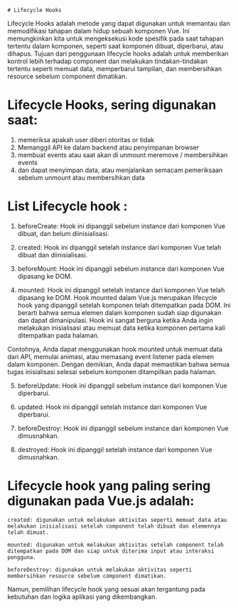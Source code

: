     # Lifecycle Hooks
Lifecycle Hooks adalah metode yang dapat digunakan untuk memantau dan memodifikasi tahapan dalam hidup sebuah komponen Vue. Ini memungkinkan kita untuk mengeksekusi kode spesifik pada saat tahapan tertentu dalam komponen, seperti saat komponen dibuat, diperbarui, atau dihapus. 
Tujuan dari penggunaan lifecycle hooks adalah untuk memberikan kontrol lebih terhadap component dan melakukan tindakan-tindakan tertentu seperti memuat data, memperbarui tampilan, dan membersihkan resource sebelum component dimatikan.


# Lifecycle Hooks, sering digunakan saat:
1. memeriksa apakah user diberi otoritas or tidak 
2. Memanggil API ke dalam backend atau penyimpanan browser
3. membuat events atau saat akan di unmount meremove / membersihkan events
4. dan dapat menyimpan data, atau menjalankan semacam pemeriksaan sebelum unmount atau membersihkan data


# List Lifecycle hook : 
1. beforeCreate: Hook ini dipanggil sebelum instance dari komponen Vue dibuat, dan belum diinisialisasi.
 
2. created: Hook ini dipanggil setelah instance dari komponen Vue telah dibuat dan diinisialisasi.
 
3. beforeMount: Hook ini dipanggil sebelum instance dari komponen Vue dipasang ke DOM.
 
4. mounted: Hook ini dipanggil setelah instance dari komponen Vue telah dipasang ke DOM.
Hook mounted dalam Vue.js merupakan lifecycle hook yang dipanggil setelah komponen telah ditempatkan pada DOM. Ini berarti bahwa semua elemen dalam komponen sudah siap digunakan dan dapat dimanipulasi. Hook ini sangat berguna ketika Anda ingin melakukan inisialisasi atau memuat data ketika komponen pertama kali ditempatkan pada halaman.

Contohnya, Anda dapat menggunakan hook mounted untuk memuat data dari API, memulai animasi, atau memasang event listener pada elemen dalam komponen. Dengan demikian, Anda dapat memastikan bahwa semua tugas inisialisasi selesai sebelum komponen ditampilkan pada halaman.
 
5. beforeUpdate: Hook ini dipanggil sebelum instance dari komponen Vue diperbarui.
 
6. updated: Hook ini dipanggil setelah instance dari komponen Vue diperbarui.
 
7. beforeDestroy: Hook ini dipanggil sebelum instance dari komponen Vue dimusnahkan.
 
8. destroyed: Hook ini dipanggil setelah instance dari komponen Vue dimusnahkan.


# Lifecycle hook yang paling sering digunakan pada Vue.js adalah:

    created: digunakan untuk melakukan aktivitas seperti memuat data atau melakukan inisialisasi setelah component telah dibuat dan elemennya telah dimuat.

    mounted: digunakan untuk melakukan aktivitas setelah component telah ditempatkan pada DOM dan siap untuk diterima input atau interaksi pengguna.

    beforeDestroy: digunakan untuk melakukan aktivitas seperti membersihkan resource sebelum component dimatikan.

Namun, pemilihan lifecycle hook yang sesuai akan tergantung pada kebutuhan dan logika aplikasi yang dikembangkan.

